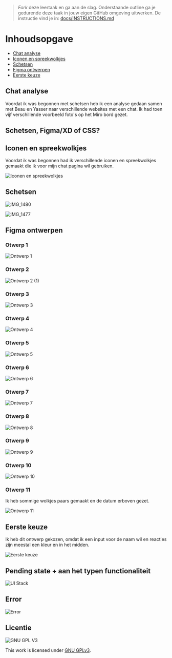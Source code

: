 > _Fork_ deze leertaak en ga aan de slag. Onderstaande outline ga je gedurende deze taak in jouw eigen GitHub omgeving uitwerken. De instructie vind je in: [docs/INSTRUCTIONS.md](docs/INSTRUCTIONS.md)
# Inhoudsopgave
- [Chat analyse](#Chat-analyse)
- [Iconen en spreekwolkjes](#Iconen-en-spreekwolkjes)
- [Schetsen](#Schetsen)
- [Figma ontwerpen](#Figma-ontwerpen)
- [Eerste keuze](#Eerste-keuze)

## Chat analyse
Voordat ik was begonnen met schetsen heb ik een analyse gedaan samen met Beau en Yasser naar verschillende websites met een chat. Ik had toen vijf verschillende voorbeeld foto's op het Miro bord gezet.

## Schetsen, Figma/XD of CSS?

## Iconen en spreekwolkjes
Voordat ik was begonnen had ik verschillende iconen en spreekwolkjes gemaakt die ik voor mijn chat pagina wil gebruiken.

![Iconen en spreekwolkjes](https://user-images.githubusercontent.com/69635977/170135573-a5fcaad7-ec1b-4a8f-a129-7aafd6c64087.png)

## Schetsen

![IMG_1480](https://user-images.githubusercontent.com/69635977/170208066-0455c380-2812-4974-98b0-fcce33df2daa.jpg)

![IMG_1477](https://user-images.githubusercontent.com/69635977/170208070-5a2a926e-93f5-46a2-8a50-710abbf78250.jpg)

## Figma ontwerpen
### Otwerp 1
![Ontwerp 1](https://user-images.githubusercontent.com/69635977/170135595-31f89f2f-a84b-4687-9e71-7b4d2cd73f41.png)

### Otwerp 2
![Ontwerp 2 (1)](https://user-images.githubusercontent.com/69635977/170137570-91cdd56a-1c54-4e0e-9382-be101e7049c2.png)

### Otwerp 3
![Ontwerp 3](https://user-images.githubusercontent.com/69635977/170135601-d0471c09-5d41-4844-b69b-0e30a3a5f6ee.png)

### Otwerp 4
![Ontwerp 4](https://user-images.githubusercontent.com/69635977/170136994-19fb3010-8b09-473a-8184-28cf02b8b5cb.png)

### Otwerp 5
![Ontwerp 5](https://user-images.githubusercontent.com/69635977/170135581-95c95133-4d04-4bcc-8c88-006f71500cfa.png)

### Otwerp 6
![Ontwerp 6](https://user-images.githubusercontent.com/69635977/170135587-226a56d7-32c5-4c28-b40b-30fa4ddb842d.png)

### Otwerp 7
![Ontwerp 7](https://user-images.githubusercontent.com/69635977/170135589-c809aa1e-5ef7-4163-9386-25e35b018929.png)

### Otwerp 8
![Ontwerp 8](https://user-images.githubusercontent.com/69635977/170135590-d57dfa66-a2cf-40a4-9c1e-bd58df98a28e.png)

### Otwerp 9
![Ontwerp 9](https://user-images.githubusercontent.com/69635977/170135591-d5d00fe0-9e4f-4e96-be9e-b7a538c6fda7.png)

### Otwerp 10
![Ontwerp 10](https://user-images.githubusercontent.com/69635977/170135594-0e2f800c-e41b-43a6-8138-cc71c7136d9a.png)

### Otwerp 11
Ik heb sommige wolkjes paars gemaakt en de datum erboven gezet.

![Ontwerp 11](https://user-images.githubusercontent.com/69635977/170211036-6cd3597e-cac1-42e1-88b6-364dfdea59d2.png)

## Eerste keuze
Ik heb dit ontwerp gekozen, omdat ik een input voor de naam wil en reacties zijn meestal een kleur en in het midden.

![Eerste keuze](https://user-images.githubusercontent.com/69635977/177429358-00c3d8ab-459e-413c-a892-293147db1388.png)

## Pending state + aan het typen functionaliteit
![UI Stack](https://user-images.githubusercontent.com/69635977/170893460-fd7bb09b-c249-4d1b-801d-2ba11c09e390.png)

## Error
![Error](https://user-images.githubusercontent.com/69635977/172354867-3db1d0aa-c7b5-4e53-ad69-3a89ad9b4b60.png)

## Licentie

![GNU GPL V3](https://www.gnu.org/graphics/gplv3-127x51.png)

This work is licensed under [GNU GPLv3](./LICENSE).
